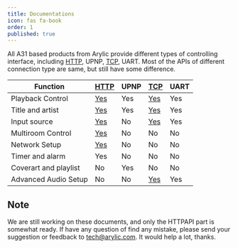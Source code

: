 ```yaml
---
title: Documentations
icon: fas fa-book
order: 1
published: true
---
```


All A31 based products from Arylic provide different types of controlling interface, including [HTTP](https://developer.arylic.com/httpapi), UPNP, [TCP](https://developer.arylic.com/tcpapi), UART. Most of the APIs of different connection type are same, but still have some difference.

| Function | [HTTP](https://developer.arylic.com/httpapi) | UPNP | [TCP](https://developer.arylic.com/tcpapi) | UART |
|----------|------|------|-----|------|
| Playback Control      | [Yes](https://developer.arylic.com/httpapi/#playback-control)           | Yes | [Yes](https://developer.arylic.com/tcpapi/#playback-control) | Yes |
| Title and artist      | [Yes](https://developer.arylic.com/httpapi/#current-device-play-status) | Yes | [Yes](https://developer.arylic.com/tcpapi/#media-information) | Yes |
| Input source          | [Yes](https://developer.arylic.com/httpapi/#device-audio-source)        | No  | [Yes](https://developer.arylic.com/tcpapi/#current-input-mode) | Yes |
| Multiroom Control     | [Yes](https://developer.arylic.com/httpapi/#multiroom-multizone)        | No  | No  | No  |
| Network Setup         | [Yes](https://developer.arylic.com/httpapi/#networking)                 | No  | No  | No  |
| Timer and alarm       | Yes | No  | No  | No  |
| Coverart and playlist | No  | Yes | No  | No  |
| Advanced Audio Setup  | No  | No  | [Yes](https://developer.arylic.com/tcpapi/#extended-eq-function) | Yes |

## Note

We are still working on these documents, and only the HTTPAPI part is somewhat ready. If have any question of find any mistake, please send your suggestion or feedback to tech@arylic.com. It would help a lot, thanks.
